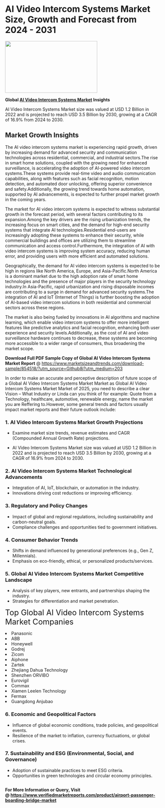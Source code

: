 <H1>AI Video Intercom Systems Market Size, Growth and Forecast from 2024 - 2031</H1><img class="aligncenter size-medium wp-image-584254" src="https://thirdeyenews.in/wp-content/uploads/2024/09/Global-Market-Research-300x168.jpeg" alt="" width="300" height="168" /><p><strong>Global&nbsp;<a href="https://www.marketsizeandtrends.com/download-sample/854518/?utm_source=Github8j?utm_medium=203">AI Video Intercom Systems Market</a> Insights</strong></p><p>AI Video Intercom Systems Market size was valued at USD 1.2 Billion in 2022 and is projected to reach USD 3.5 Billion by 2030, growing at a CAGR of 16.9% from 2024 to 2030.</p><p><h2>Market Growth Insights</h2> <p>The AI video intercom systems market is experiencing rapid growth, driven by increasing demand for advanced security and communication technologies across residential, commercial, and industrial sectors.The rise in smart home solutions, coupled with the growing need for enhanced surveillance, is accelerating the adoption of AI-powered video intercom systems.These systems provide real-time video and audio communication capabilities, along with features such as facial recognition, motion detection, and automated door unlocking, offering superior convenience and safety.Additionally, the growing trend towards home automation, supported by AI advancements, is expected to further propel market growth in the coming years.</p> <p>The market for AI video intercom systems is expected to witness substantial growth in the forecast period, with several factors contributing to its expansion.Among the key drivers are the rising urbanization trends, the increasing focus on smart cities, and the demand for high-end security systems that integrate AI technologies.Residential end-users are increasingly adopting these systems to enhance their security, while commercial buildings and offices are utilizing them to streamline communication and access control.Furthermore, the integration of AI with video intercom systems is improving system accuracy, reducing human error, and providing users with more efficient and automated solutions.</p> <p>Geographically, the demand for AI video intercom systems is expected to be high in regions like North America, Europe, and Asia-Pacific.North America is a dominant market due to the high adoption rate of smart home technologies and the presence of major players in the security technology industry.In Asia-Pacific, rapid urbanization and rising disposable incomes are contributing to a surge in demand for advanced security systems.The integration of AI and IoT (Internet of Things) is further boosting the adoption of AI-based video intercom solutions in both residential and commercial sectors across these regions.</p> <p>The market is also being fueled by innovations in AI algorithms and machine learning, which enable video intercom systems to offer more intelligent features like predictive analytics and facial recognition, enhancing both user experience and security levels.Additionally, as the cost of AI and video surveillance hardware continues to decrease, these systems are becoming more accessible to a wider range of consumers, thus broadening the market scope.</p> <p><span class=""><strong>Download Full PDF Sample Copy of Global AI Video Intercom Systems Market Report</strong> @ <a href="https://www.marketsizeandtrends.com/download-sample/854518/?utm_source=Github8j?utm_medium=203" target="_blank">https://www.marketsizeandtrends.com/download-sample/854518/?utm_source=Github8j?utm_medium=203</a></span></p><p>In order to make an accurate and perceptive description of future scope of a Global&nbsp;AI Video Intercom Systems Market Market as Global&nbsp;AI Video Intercom Systems Market Market of 2025, you need to describe a clear Vision &ndash; What Industry or Linda can you think of for example: Quote from a Technology, healthcare, automotive, renewable energy, name the market you are Reffering to.However, some general trends and factors usually impact market reports and their future outlook include:</p><h3>1.&nbsp;<strong>AI Video Intercom Systems Market Growth Projections</strong></h3><ul><li>Examine market size trends, revenue estimates and CAGR (Compounded Annual Growth Rate) projections.</li><li><p>AI Video Intercom Systems Market size was valued at USD 1.2 Billion in 2022 and is projected to reach USD 3.5 Billion by 2030, growing at a CAGR of 16.9% from 2024 to 2030.</p></li></ul><h3>2.&nbsp;<strong>AI Video Intercom Systems Market Technological Advancements</strong></h3><ul><li>Integration of AI, IoT, blockchain, or automation in the industry.</li><li>Innovations driving cost reductions or improving efficiency.</li></ul><h3>3.&nbsp;<strong>Regulatory and Policy Changes</strong></h3><ul><li>Impact of global and regional regulations, including sustainability and carbon-neutral goals.</li><li>Compliance challenges and opportunities tied to government initiatives.</li></ul><h3>4.&nbsp;<strong>Consumer Behavior Trends</strong></h3><ul><li>Shifts in demand influenced by generational preferences (e.g., Gen Z, Millennials).</li><li>Emphasis on eco-friendly, ethical, or personalized products/services.</li></ul><h3>5.&nbsp;<strong>Global AI Video Intercom Systems Market Competitive Landscape</strong></h3><ul><li>Analysis of key players, new entrants, and partnerships shaping the industry.</li><li>Strategies for differentiation and market penetration.</li></ul><p data-pm-slice="1 1 []"><span style="color: inherit; font-family: inherit; font-size: 25px;">Top Global AI Video Intercom Systems Market Companies</span></p><div class="" data-test-id=""><p><li>Panasonic</li><li> ABB</li><li> Honeywell</li><li> Godrej</li><li> Zicom</li><li> Aiphone</li><li> Zartek</li><li> Zhejiang Dahua Technology</li><li> Shenzhen ORVIBO</li><li> Eurovigil</li><li> Commax</li><li> Xiamen Leelen Technology</li><li> Fermax</li><li> Guangdong Anjubao</li></p></div><h3>6.&nbsp;<strong>Economic and Geopolitical Factors</strong></h3><ul><li>Influence of global economic conditions, trade policies, and geopolitical events.</li><li>Resilience of the market to inflation, currency fluctuations, or global crises.</li></ul><h3>7.&nbsp;<strong>Sustainability and ESG (Environmental, Social, and Governance)</strong></h3><ul><li>Adoption of sustainable practices to meet ESG criteria.</li><li>Opportunities in green technologies and circular economy principles.</li></ul><h2><strong style="font-size: 14px;">For More Information or Query, Visit @&nbsp;</strong><a style="background-color: #ffffff; font-size: 14px;" href="https://www.marketsizeandtrends.com/report/ai-video-intercom-systems-market/" target="_blank">https://www.verifiedmarketreports.com/product/airport-passenger-boarding-bridge-market</a></h2>